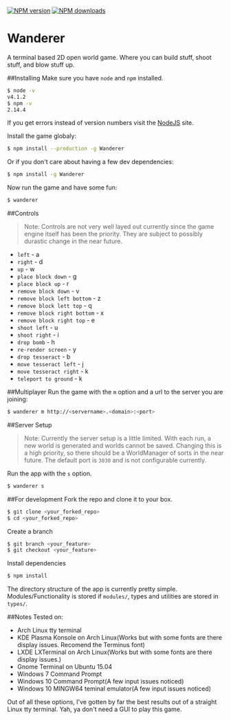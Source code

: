 [![NPM version](http://img.shields.io/npm/v/Wanderer.svg?style=flat-square)](https://www.npmjs.org/package/Wanderer)
[![NPM downloads](http://img.shields.io/npm/dm/Wanderer.svg?style=flat-square)](https://www.npmjs.org/package/Wanderer)
# Wanderer
A terminal based 2D open world game. Where you can build stuff, shoot stuff, and blow stuff up.

##Installing
Make sure you have `node` and `npm` installed.
```bash
$ node -v
v4.1.2
$ npm -v
2.14.4
```
If you get errors instead of version numbers visit the [NodeJS](https://nodejs.org//) site.

Install the game globaly:
```bash
$ npm install --production -g Wanderer
```
Or if you don't care about having a few dev dependencies:
```bash
$ npm install -g Wanderer
```
Now run the game and have some fun:
```bash
$ wanderer
```
##Controls
> Note: Controls are not very well layed out currently since the game engine itself has been the
priority. They are subject to possibly durastic change in the near future.

* `left` - a
* `right` - d
* `up` - w
* `place block down` - g
* `place block up` - r
* `remove block down` - v
* `remove block left bottom` - z
* `remove block lett top` - q
* `remove block right bottom` - x
* `remove block right top` - e
* `shoot left` - u
* `shoot right` - i
* `drop bomb` - h
* `re-render screen` - y
* `drop tesseract` - b
* `move tesseract left` - j
* `move tesseract right` - k
* `teleport to ground` - k


##Multiplayer
Run the game with the `m` option and a url to the server you are joining:
```bash
$ wanderer m http://<servername>.<domain>:<port>
```

##Server Setup
>Note: Currently the server setup is a little limited. With each run, a new world is generated
and worlds cannot be saved. Changing this is a high priority, so there should be a WorldManager
of sorts in the near future. The default port is `3030` and is not configurable currently.

Run the app with the `s` option.
```bash
$ wanderer s
```


##For development
Fork the repo and clone it to your box.
```bash
$ git clone <your_forked_repo>
$ cd <your_forked_repo>
```
Create a branch
```bash
$ git branch <your_feature>
$ git checkout <your_feature>
```
Install dependencies
```bash
$ npm install
```
The directory structure of the app is currently pretty simple. Modules/Functionality is stored
if `modules/`, types and utilities are stored in `types/`.

##Notes
Tested on:
* Arch Linux tty terminal
* KDE Plasma Konsole on Arch Linux(Works but with some fonts are there display issues. Recomend the Terminus font)
* LXDE LXTerminal on Arch Linux(Works but with some fonts are there display issues.)
* Gnome Terminal on Ubuntu 15.04
* Windows 7 Command Prompt
* Windows 10 Command Prompt(A few input issues noticed)
* Windows 10 MINGW64 teminal emulator(A few input issues noticed)

Out of all these options, I've gotten by far the best results out of a straight Linux tty terminal. Yah, ya don't need a GUI to play this game.
